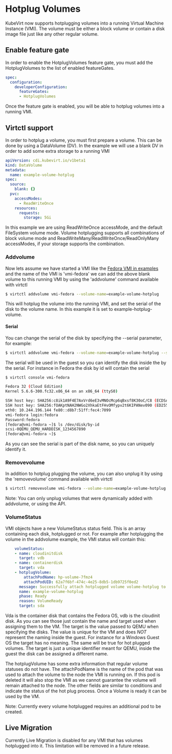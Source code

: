 # Hotplug Volumes

KubeVirt now supports hotplugging volumes into a running Virtual Machine Instance (VMI). The volume must be either a block volume or contain a disk image file just like any other regular volume.

## Enable feature gate

In order to enable the HotplugVolumes feature gate, you must add the HotplugVolumes to the list of enabled featureGates.

```yaml
spec:
  configuration:
    developerConfiguration:
      featureGates:
      - HotplugVolumes
```

Once the feature gate is enabled, you will be able to hotplug volumes into a running VMI.

## Virtctl support

In order to hotplug a volume, you must first prepare a volume. This can be done by using a DataVolume (DV). In the example we will use a blank DV in order to add some extra storage to a running VMI

```yaml
apiVersion: cdi.kubevirt.io/v1beta1
kind: DataVolume
metadata:
  name: example-volume-hotplug
spec:
  source:
    blank: {}
  pvc:
    accessModes:
      - ReadWriteOnce
    resources:
      requests:
        storage: 5Gi
```
In this example we are using ReadWriteOnce accessMode, and the default FileSystem volume mode. Volume hotplugging supports all combinations of block volume mode and ReadWriteMany/ReadWriteOnce/ReadOnlyMany accessModes, if your storage supports the combination.

### Addvolume

Now lets assume we have started a VMI like the [Fedora VMI in examples](examples/vmi-fedora.yaml) and the name of the VMI is 'vmi-fedora' we can add the above blank volume to this running VMI by using the 'addvolume' command  available with virtctl

```bash
$ virtctl addvolume vmi-fedora --volume-name=example-volume-hotplug
```

This will hotplug the volume into the running VMI, and set the serial of the disk to the volume name. In this example it is set to example-hotplug-volume.

#### Serial
You can change the serial of the disk by specifying the --serial parameter, for example:
```bash
$ virtctl addvolume vmi-fedora --volume-name=example-volume-hotplug --serial=1234567890
```

The serial will be used in the guest so you can identify the disk inside the by the serial. For instance in Fedora the disk by id will contain the serial
```bash
$ virtctl console vmi-fedora

Fedora 32 (Cloud Edition)
Kernel 5.6.6-300.fc32.x86_64 on an x86_64 (ttyS0)

SSH host key: SHA256:c8ik1A9F4E7AxVrd6eE3vMNOcMcp6qBxsf8K30oC/C8 (ECDSA)
SSH host key: SHA256:fOAKptNAH2NWGo2XhkaEtFHvOMfypv2t6KIPANev090 (ED25519)
eth0: 10.244.196.144 fe80::d8b7:51ff:fec4:7099
vmi-fedora login:fedora
Password:fedora
[fedora@vmi-fedora ~]$ ls /dev/disk/by-id
scsi-0QEMU_QEMU_HARDDISK_1234567890
[fedora@vmi-fedora ~]$ 
```
As you can see the serial is part of the disk name, so you can uniquely identify it.

### Removevolume
In addition to hotplug plugging the volume, you can also unplug it by using the 'removevolume' command available with virtctl
```bash
$ virtctl removevolume vmi-fedora --volume-name=example-volume-hotplug
```
Note: You can only unplug volumes that were dynamically added with addvolume, or using the API.

### VolumeStatus
VMI objects have a new VolumeStatus status field. This is an array containing each disk, hotplugged or not. For example after hotplugging the volume in the addvolume example, the VMI status will contain this:
```yaml
    volumeStatus:
    - name: cloudinitdisk
      target: vdb
    - name: containerdisk
      target: vda
    - hotplugVolume:
        attachPodName: hp-volume-7fmz4
        attachPodUID: 62a7f6bf-474c-4e25-8db5-1db9725f0ed2
      message: Successfully attach hotplugged volume volume-hotplug to VM
      name: example-volume-hotplug
      phase: Ready
      reason: VolumeReady
      target: sda
```
Vda is the container disk that contains the Fedora OS, vdb is the cloudinit disk. As you can see those just contain the name and target used when assigning them to the VM. The target is the value passed to QEMU when specifying the disks. The value is unique for the VM and does *NOT* represent the naming inside the guest. For instance for a Windows Guest OS the target has no meaning. The same will be true for hot plugged volumes. The target is just a unique identifier meant for QEMU, inside the guest the disk can be assigned a different name.

The hotplugVolume has some extra information that regular volume statuses do not have. The attachPodName is the name of the pod that was used to attach the volume to the node the VMI is running on. If this pod is deleted it will also stop the VMI as we cannot guarantee the volume will remain attached to the node. The other fields are similar to conditions and indicate the status of the hot plug process. Once a Volume is ready it can be used by the VM.

Note: Currently every volume hotplugged requires an additional pod to be created.

## Live Migration
Currently Live Migration is disabled for any VMI that has volumes hotplugged into it. This limitation will be removed in a future release.